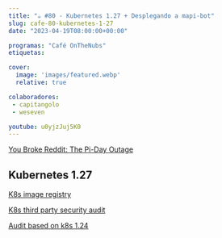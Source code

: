 ```yaml
---
title: "☕️ #80 - Kubernetes 1.27 + Desplegando a mapi-bot"
slug: cafe-80-kubernetes-1-27
date: "2023-04-19T08:00:00+00:00"

programas: "Café OnTheNubs"
etiquetas:

cover:
  image: 'images/featured.webp'
  relative: true

colaboradores:
 - capitangolo
 - weseven

youtube: u0yjzJuj5K0
---
```


[You Broke Reddit: The Pi-Day Outage](https://www.reddit.com/r/RedditEng/comments/11xx5o0/you_broke_reddit_the_piday_outage/)

## Kubernetes 1.27

[K8s image registry](https://kubernetes.io/blog/2023/03/10/image-registry-redirect/)

[K8s third party security audit](https://www.cncf.io/blog/2023/04/19/new-kubernetes-security-audit-complete-and-open-sourced/)

[Audit based on k8s 1.24](https://research.nccgroup.com/2023/04/17/public-report-kubernetes-1-24-security-audit/)
